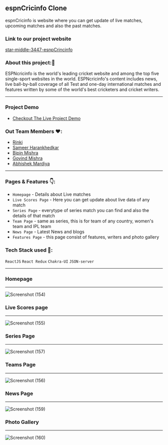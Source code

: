 ## espnCricinfo Clone

espnCricinfo is website where you can get update of live matches, upcoming matches and also the past matches. 

### Link to our project website
[star-middle-3447-esnpCrincinfo](https://star-middle-3447-espncricinfo-clone.netlify.app/)

### About this project:🙌
ESPNcricinfo is the world's leading cricket website and among the top five single-sport websites in the world. ESPNcricinfo's content includes news, live ball-by-ball coverage of all Test and one-day international matches and features written by some of the world's best cricketers and cricket writers.


-------------------------------------------------------------------------

### Project Demo
- [Checkout The Live Project Demo](https://star-middle-3447-espncricinfo-clone.netlify.app/)

### Out Team Members ❤️:

- [Rinki](https://github.com/Rinki8085)
- [Sameer Harankhedkar](https://github.com/sameerah2710)
- [Bipin Mishra](https://github.com/bpn1604)
- [Govind Mishra](https://github.com/gov6184)
- [Abhishek Mardiya](https://github.com/abhishekmardiya)

--------------------------------------------------------------------------

### Pages & Features 👇: 

-  `Homepage` - Details about Live matches
-  `Live Scores Page` - Here you can get update about live data of any match
-  `Series Page` - everytype of series match you can find and also the details of that match
-  `Team Page` - same as series, this is for team of any country, women's team and IPL team
-  `News Page` - Latest News and blogs
-  `Features Page` - this page consist of features, writers and photo gallery  

### Tech Stack used 🔧:

`ReactJS`
`React Redux`
`Chakra-UI`
`JSON-server`

--------------------------------

### Homepage

-------------------------
![Screenshot (154)](https://user-images.githubusercontent.com/86877385/187080743-5ad42786-bd99-45e1-841d-95ef0ac04994.png)

### Live Scores page
-------------------------------
![Screenshot (155)](https://user-images.githubusercontent.com/86877385/187080808-610e18f6-6f1e-4fba-bc96-199b8cfa4455.png)

### Series Page
------------------------------------
![Screenshot (157)](https://user-images.githubusercontent.com/86877385/187080855-8e64077a-6bdc-42de-921f-efb498de5a81.png)

### Teams Page
---------------------------------------
![Screenshot (156)](https://user-images.githubusercontent.com/86877385/187080878-a3f70472-78a3-4ea6-80da-0231208769b2.png)

### News Page
------------------------------------
![Screenshot (159)](https://user-images.githubusercontent.com/86877385/187080914-537c1a26-dbcb-4eb1-9d8b-ab4a7a0eaa65.png)

### Photo Gallery
---------------------------------------
![Screenshot (160)](https://user-images.githubusercontent.com/86877385/187080920-e3883803-d92f-4a7a-8774-be1f2eefef41.png)


